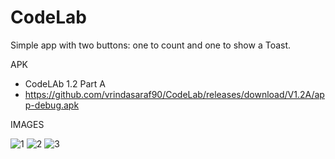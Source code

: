 # CodeLab
Simple app with two buttons: one to count and one to show a Toast.


APK
- CodeLAb 1.2 Part A
- https://github.com/vrindasaraf90/CodeLab/releases/download/V1.2A/app-debug.apk




IMAGES

![1](https://user-images.githubusercontent.com/72187181/117044100-fa57da00-ac98-11eb-88a6-44cd14c469a8.jpeg)
![2](https://user-images.githubusercontent.com/72187181/117044096-f88e1680-ac98-11eb-868d-565e9441faef.jpeg)
![3](https://user-images.githubusercontent.com/72187181/117044102-fa57da00-ac98-11eb-8a4f-31dda52ce32d.jpeg)
